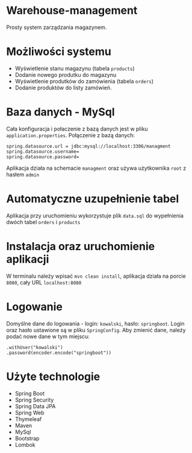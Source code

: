 # Warehouse-management

Prosty system zarządzania magazynem. 

# Możliwości systemu 
* Wyświetlenie stanu magazynu (tabela `products`)
* Dodanie nowego produtku do magazynu 
* Wyświetlenie produtków do zamówienia (tabela `orders`)
* Dodanie produktów do listy zamówień.


# Baza danych - MySql
Cała konfiguracja i połaczenie z bazą danych jest w pliku `application.properties`.
Połączenie z bazą danych:
```
spring.datasource.url = jdbc:mysql://localhost:3306/managment
spring.datasource.username=
spring.datasource.password=
```
Aplikacja działa na schemacie `managment` oraz używa użytkownika `root` z hasłem `admin`
 
# Automatyczne uzupełnienie tabel
Aplikacja przy uruchomieniu wykorzystuje plik `data.sql` do wypełnienia dwóch tabel `orders` i `products`


# Instalacja oraz uruchomienie aplikacji

W terminalu należy wpisać `mvn clean install`, aplikacja działa na porcie `8080`, cały URL `localhost:8080`

# Logowanie

Domyślne dane do logowania - login: `kowalski`, hasło: `springboot`.
Login oraz hasło ustawione są w pliku `SpringConfig`. 
Aby zmienić dane, należy podać nowe dane w tym miejscu:
```
.withUser("kowalski")
.password(encoder.encode("springboot"))
```

# Użyte technologie
* Spring Boot
* Spring Security
* Spring Data JPA
* Spring Web
* Thymeleaf
* Maven
* MySql
* Bootstrap
* Lombok

